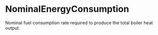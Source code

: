 NominalEnergyConsumption
========================

Nominal fuel consumption rate required to produce the total boiler heat output.
